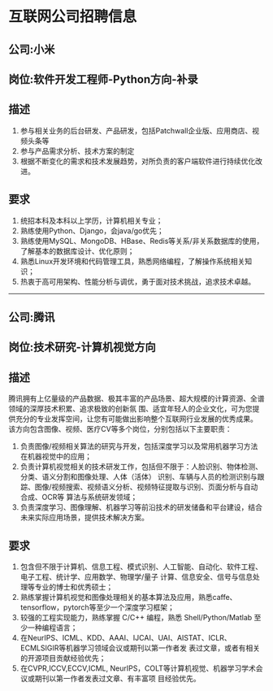 # 互联网公司招聘信息

## 公司:小米
## 岗位:软件开发工程师-Python方向-补录
## 描述
1. 参与相关业务的后台研发、产品研发，包括Patchwall企业版、应用商店、视频头条等  
2. 参与产品需求分析、技术方案的制定 
3. 根据不断变化的需求和技术发展趋势，对所负责的客户端软件进行持续优化改进。
## 要求
1. 统招本科及本科以上学历，计算机相关专业；
2. 熟练使用Python、Django，会java/go优先；
3. 熟练使用MySQL、MongoDB、HBase、Redis等关系/非关系数据库的使用，了解基本的数据库设计、优化原则；
4. 熟悉Linux开发环境和代码管理工具，熟悉网络编程，了解操作系统相关知识；
5. 热衷于高可用架构、性能分析与调优，勇于面对技术挑战，追求技术卓越。

---
## 公司:腾讯
## 岗位:技术研究-计算机视觉方向
## 描述
腾讯拥有上亿量级的产品数据、极其丰富的产品场景、超大规模的计算资源、全谱领域的深厚技术积累、追求极致的创新氛
围、适宜年轻人的企业文化，可为您提供充分的专业发挥空间，让您有可能做出影响整个互联网行业发展的优秀成果。
该方向包含图像、视频、医疗CV等多个岗位，分别包括以下主要职责：
1. 负责图像/视频相关算法的研究与开发，包括深度学习以及常用机器学习方法在机器视觉中的应用；
2. 负责计算机视觉相关的技术研发工作，包括但不限于：人脸识别、物体检测、分类、语义分割和图像处理、人体（活体）
识别、车辆与人员的检测识别与跟踪、图像/视频搜索、视频语义分析、视频特征提取与识别、页面分析与自动合成、OCR等
算法与系统研发领域；
3. 负责深度学习、图像理解、机器学习等前沿技术的研发储备和平台建设，结合未来实际应用场景，提供技术解决方案。

## 要求
1. 包含但不限于计算机、信息工程、模式识别、人工智能、自动化、软件工程、电子工程、统计学、应用数学、物理学/量子
计算、信息安全、信号与信息处理等专业的博士和优秀硕士；
2. 熟练掌握计算机视觉和图像处理相关的基本算法及应用，熟悉caffe、tensorflow，pytorch等至少一个深度学习框架；
3. 较强的工程实现能力，熟练掌握 C/C++ 编程，熟悉 Shell/Python/Matlab 至少一种编程语言；
4. 在NeurIPS、ICML、KDD、AAAI、IJCAI、UAI、AISTAT、ICLR、ECMLSIGIR等机器学习领域会议或期刊以第一作者发
表过文章，或者有相关的开源项目贡献经验优先；
5. 在CVPR,ICCV,ECCV,ICML, NeurIPS，COLT等计算机视觉、机器学习学术会议或期刊以第一作者发表过文章、有丰富项
目经验优先。
